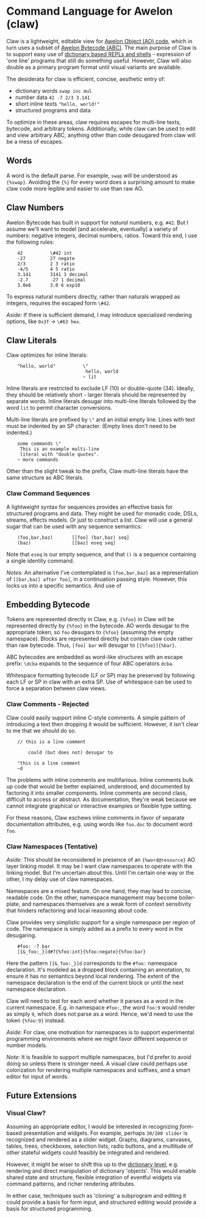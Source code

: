 
# Command Language for Awelon (claw)

Claw is a lightweight, editable view for [Awelon Object (AO) code](AboutAO.md), which in turn uses a subset of [Awelon Bytecode (ABC)](ABC.md). The main purpose of Claw is to support easy use of [dictionary based REPLs and shells](ApplicationModel.md) - expression of 'one line' programs that still do something useful. However, Claw will also double as a primary program format until visual variants are available.

The desiderata for claw is efficient, concise, aesthetic entry of:

* dictionary words `swap inc mul`
* number data `42 -7 2/3 3.141`
* short inline texts `"hello, world!"`
* structured programs and data

To optimize in these areas, claw requires escapes for multi-line texts, bytecode, and arbitrary tokens. Additionally, while claw can be used to edit and view arbitrary ABC, anything other than code desugared from claw will be a mess of escapes.

## Words

A word is the default parse. For example, `swap` will be understood as `{%swap}`. Avoiding the `{%}` for every word does a surprising amount to make claw code more legible and easier to use than raw AO.

## Claw Numbers

Awelon Bytecode has built in support for *natural* numbers, e.g. `#42`. But I assume we'll want to model (and accelerate, eventually) a variety of numbers: negative integers, decimal numbers, ratios. Toward this end, I use the following rules:

        42          \#42 int
        -27         27 negate
        2/3         2 3 ratio
        -4/5        4 5 ratio 
        3.141       3141 3 decimal
        -2.7        -27 1 decimal
        3.0e6       3.0 6 exp10

To express natural numbers directly, rather than naturals wrapped as integers, requires the escaped form `\#42`.

*Aside:* If there is sufficient demand, I may introduce specialized rendering options, like `0x3f` → `\#63 hex`.

## Claw Literals 

Claw optimizes for inline literals:

        "hello, world"          \"
                                 hello, world
                                ~ lit

Inline literals are restricted to exclude LF (10) or double-quote (34). Ideally, they should be relatively short - larger literals should be represented by separate words. Inline literals desugar into multi-line literals followed by the word `lit` to permit character conversions. 

Multi-line literals are prefixed by `\"` and an initial empty line. Lines with text must be indented by an SP character. (Empty lines don't need to be indented.)

        some commands \"
         This is an example multi-line
         literal with "double quotes".
        ~ more commands

Other than the slight tweak to the prefix, Claw multi-line literals have the same structure as ABC literals.

### Claw Command Sequences

A lightweight syntax for sequences provides an effective basis for structured programs and data. They might be used for monadic code, DSLs, streams, effects models. Or just to construct a list. Claw will use a general sugar that can be used with any sequence semantics:

        (foo,bar,baz)       [[foo] (bar,baz) seq]
        (baz)               [[baz] eseq seq]

Note that `eseq` is our empty sequence, and that `()` is a sequence containing a single identity command. 

*Notes:* An alternative I've contemplated is `[foo,bar,baz]` as a representation of `[[bar,baz] after foo]`, in a continuation passing style. However, this locks us into a specific semantics. And use of 

## Embedding Bytecode

Tokens are represented directly in Claw, e.g. `{%foo}` in Claw will be represented directly by `{%foo}` in the bytecode. AO words desugar to the appropriate token, so `foo` desugars to `{%foo}` (assuming the empty namespace). Blocks are represented directly but contain claw code rather than raw bytecode. Thus, `[foo] bar` will desugar to `[{%foo}]{%bar}`.

ABC bytecodes are embedded as word-like structures with an escape prefix: `\dcba` expands to the sequence of four ABC operators `dcba`. 

Whitespace formatting bytecode (LF or SP) may be preserved by following each LF or SP in claw with an extra SP. Use of whitespace can be used to force a separation between claw views.

### Claw Comments - Rejected

Claw could easily support inline C-style comments. A simple pattern of introducing a text then dropping it would be sufficient. However, it isn't clear to me that we *should* do so. 

        // this is a line comment

            could (but does not) desugar to
            
        "this is a line comment
        ~d

The problems with inline comments are multifarious. Inline comments bulk up code that would be better explained, understood, and documented by factoring it into smaller components. Inline comments are second class, difficult to access or abstract. As documentation, they're weak because we cannot integrate graphical or interactive examples or flexible type setting. 

For these reasons, Claw eschews inline comments in favor of separate documentation attributes, e.g. using words like `foo.doc` to document word `foo`. 

### Claw Namespaces (Tentative)

*Aside:* This should be reconsidered in presence of an `{%word@resource}` AO layer linking model. It may be I want claw namespaces to operate with the linking model. But I'm uncertain about this. Until I'm certain one way or the other, I my delay use of claw namespaces.

Namespaces are a mixed feature. On one hand, they may lead to concise, readable code. On the other, namespace management may become boiler-plate, and namespaces themselves are a weak form of context sensitivity that hinders refactoring and local reasoning about code. 

Claw provides very simplistic support for a single namespace per region of code. The namespace is simply added as a prefix to every word in the desugaring.

        #foo: -7 bar
        [{&_foo:_}]d#7{%foo:int}{%foo:negate}{%foo:bar}

Here the pattern `[{&_foo:_}]d` corresponds to the `#foo:` namespace declaration. It's modeled as a dropped block containing an annotation, to ensure it has no semantics beyond local rendering. The extent of the namespace declaration is the end of the current block or until the next namespace declaration.

Claw will need to test for each word whether it parses as a word in the current namespace. E.g. in namespace `#foo:`, the word `foo:9` would render as simply `9`, which does not parse as a word. Hence, we'd need to use the token `{%foo:9}` instead.

*Aside:* For claw, one motivation for namespaces is to support experimental programming environments where we might favor different sequence or number models.

*Note:* It is feasible to support multiple namespaces, but I'd prefer to avoid doing so unless there is stronger need. A visual claw could perhaps use colorization for rendering multiple namespaces and suffixes, and a smart editor for input of words.

## Future Extensions

### Visual Claw?

Assuming an appropriate editor, I would be interested in recognizing *form*-based presentation and widgets. For example, perhaps `30/100 slider` is recognized and rendered as a slider widget. Graphs, diagrams, canvases, tables, trees, checkboxes, selection lists, radio buttons, and a multitude of other stateful widgets could feasibly be integrated and rendered.

However, it might be wiser to shift this up to the [dictionary level](ApplicationModel.md), e.g. rendering and direct manipulation of dictionary 'objects'. This would enable shared state and structure, flexible integration of eventful widgets via command patterns, and richer rendering attributes.

In either case, techniques such as 'cloning' a subprogram and editing it could provide a basis for form input, and structured editing would provide a basis for structured programming. 
